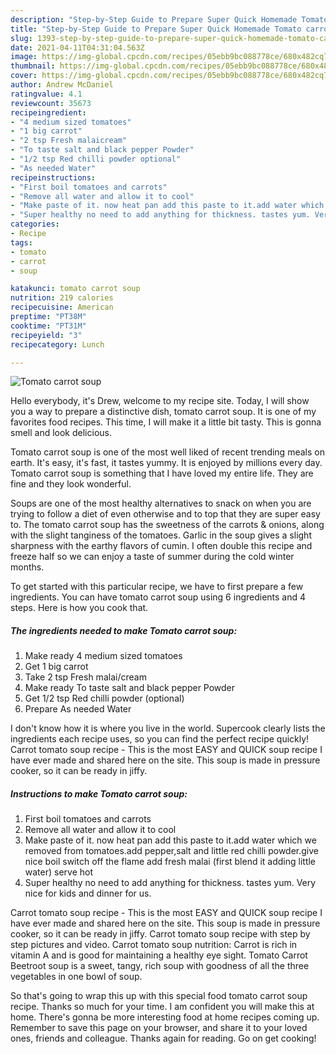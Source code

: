 ```yaml
---
description: "Step-by-Step Guide to Prepare Super Quick Homemade Tomato carrot soup"
title: "Step-by-Step Guide to Prepare Super Quick Homemade Tomato carrot soup"
slug: 1393-step-by-step-guide-to-prepare-super-quick-homemade-tomato-carrot-soup
date: 2021-04-11T04:31:04.563Z
image: https://img-global.cpcdn.com/recipes/05ebb9bc088778ce/680x482cq70/tomato-carrot-soup-recipe-main-photo.jpg
thumbnail: https://img-global.cpcdn.com/recipes/05ebb9bc088778ce/680x482cq70/tomato-carrot-soup-recipe-main-photo.jpg
cover: https://img-global.cpcdn.com/recipes/05ebb9bc088778ce/680x482cq70/tomato-carrot-soup-recipe-main-photo.jpg
author: Andrew McDaniel
ratingvalue: 4.1
reviewcount: 35673
recipeingredient:
- "4 medium sized tomatoes"
- "1 big carrot"
- "2 tsp Fresh malaicream"
- "To taste salt and black pepper Powder"
- "1/2 tsp Red chilli powder optional"
- "As needed Water"
recipeinstructions:
- "First boil tomatoes and carrots"
- "Remove all water and allow it to cool"
- "Make paste of it. now heat pan add this paste to it.add water which we removed from tomatoes.add pepper,salt and little red chilli powder.give nice boil switch off the flame add fresh malai (first blend it adding little water) serve hot"
- "Super healthy no need to add anything for thickness. tastes yum. Very nice for kids and dinner for us."
categories:
- Recipe
tags:
- tomato
- carrot
- soup

katakunci: tomato carrot soup 
nutrition: 219 calories
recipecuisine: American
preptime: "PT38M"
cooktime: "PT31M"
recipeyield: "3"
recipecategory: Lunch

---
```



![Tomato carrot soup](https://img-global.cpcdn.com/recipes/05ebb9bc088778ce/680x482cq70/tomato-carrot-soup-recipe-main-photo.jpg)

Hello everybody, it's Drew, welcome to my recipe site. Today, I will show you a way to prepare a distinctive dish, tomato carrot soup. It is one of my favorites food recipes. This time, I will make it a little bit tasty. This is gonna smell and look delicious.

Tomato carrot soup is one of the most well liked of recent trending meals on earth. It's easy, it's fast, it tastes yummy. It is enjoyed by millions every day. Tomato carrot soup is something that I have loved my entire life. They are fine and they look wonderful.

Soups are one of the most healthy alternatives to snack on when you are trying to follow a diet of even otherwise and to top that they are super easy to. The tomato carrot soup has the sweetness of the carrots &amp; onions, along with the slight tanginess of the tomatoes. Garlic in the soup gives a slight sharpness with the earthy flavors of cumin. I often double this recipe and freeze half so we can enjoy a taste of summer during the cold winter months.


To get started with this particular recipe, we have to first prepare a few ingredients. You can have tomato carrot soup using 6 ingredients and 4 steps. Here is how you cook that.

<!--inarticleads1-->

##### The ingredients needed to make Tomato carrot soup:

1. Make ready 4 medium sized tomatoes
1. Get 1 big carrot
1. Take 2 tsp Fresh malai/cream
1. Make ready To taste salt and black pepper Powder
1. Get 1/2 tsp Red chilli powder (optional)
1. Prepare As needed Water


I don&#39;t know how it is where you live in the world. Supercook clearly lists the ingredients each recipe uses, so you can find the perfect recipe quickly! Carrot tomato soup recipe - This is the most EASY and QUICK soup recipe I have ever made and shared here on the site. This soup is made in pressure cooker, so it can be ready in jiffy. 

<!--inarticleads2-->

##### Instructions to make Tomato carrot soup:

1. First boil tomatoes and carrots
1. Remove all water and allow it to cool
1. Make paste of it. now heat pan add this paste to it.add water which we removed from tomatoes.add pepper,salt and little red chilli powder.give nice boil switch off the flame add fresh malai (first blend it adding little water) serve hot
1. Super healthy no need to add anything for thickness. tastes yum. Very nice for kids and dinner for us.


Carrot tomato soup recipe - This is the most EASY and QUICK soup recipe I have ever made and shared here on the site. This soup is made in pressure cooker, so it can be ready in jiffy. Carrot tomato soup recipe with step by step pictures and video. Carrot tomato soup nutrition: Carrot is rich in vitamin A and is good for maintaining a healthy eye sight. Tomato Carrot Beetroot soup is a sweet, tangy, rich soup with goodness of all the three vegetables in one bowl of soup. 

So that's going to wrap this up with this special food tomato carrot soup recipe. Thanks so much for your time. I am confident you will make this at home. There's gonna be more interesting food at home recipes coming up. Remember to save this page on your browser, and share it to your loved ones, friends and colleague. Thanks again for reading. Go on get cooking!

